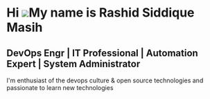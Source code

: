 Hi ![](https://user-images.githubusercontent.com/18350557/176309783-0785949b-9127-417c-8b55-ab5a4333674e.gif)My name is Rashid Siddique Masih
=============================================================================================================================================

DevOps Engr | IT Professional | Automation Expert | System Administrator
-------------------------------------------------------------------------------

I'm enthusiast of the devops culture & open source technologies and passionate to learn new technologies 
